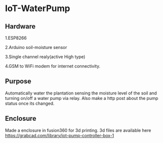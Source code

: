 # IoT-WaterPump
## Hardware

1.ESP8266

2.Arduino soil-moisture sensor

3.Single channel realy(active High type)

4.GSM to WiFi modem for internet connectivity. 
## Purpose
Automatically water the plantation sensing the moisture level of the soil and turning on/off a water pump via relay.
Also make a http post about the pump status once its changed.

## Enclosure
Made a enclosure in fusion360 for 3d printing.
3d files are available here https://grabcad.com/library/iot-pump-controller-box-1

